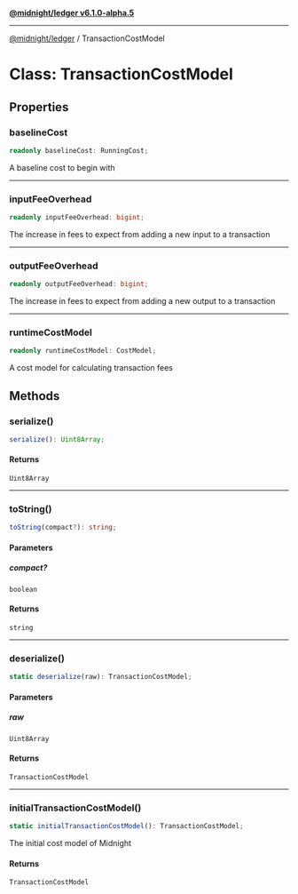 [**@midnight/ledger v6.1.0-alpha.5**](../README.md)

***

[@midnight/ledger](../globals.md) / TransactionCostModel

# Class: TransactionCostModel

## Properties

### baselineCost

```ts
readonly baselineCost: RunningCost;
```

A baseline cost to begin with

***

### inputFeeOverhead

```ts
readonly inputFeeOverhead: bigint;
```

The increase in fees to expect from adding a new input to a transaction

***

### outputFeeOverhead

```ts
readonly outputFeeOverhead: bigint;
```

The increase in fees to expect from adding a new output to a transaction

***

### runtimeCostModel

```ts
readonly runtimeCostModel: CostModel;
```

A cost model for calculating transaction fees

## Methods

### serialize()

```ts
serialize(): Uint8Array;
```

#### Returns

`Uint8Array`

***

### toString()

```ts
toString(compact?): string;
```

#### Parameters

##### compact?

`boolean`

#### Returns

`string`

***

### deserialize()

```ts
static deserialize(raw): TransactionCostModel;
```

#### Parameters

##### raw

`Uint8Array`

#### Returns

`TransactionCostModel`

***

### initialTransactionCostModel()

```ts
static initialTransactionCostModel(): TransactionCostModel;
```

The initial cost model of Midnight

#### Returns

`TransactionCostModel`

